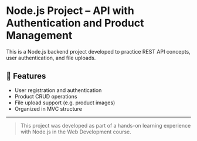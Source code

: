 # Node.js Project – API with Authentication and Product Management

This is a Node.js backend project developed to practice REST API concepts, user authentication, and file uploads.

## 🧠 Features

- User registration and authentication
- Product CRUD operations
- File upload support (e.g. product images)
- Organized in MVC structure
---
> This project was developed as part of a hands-on learning experience with Node.js in the Web Development course.
